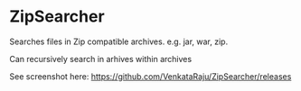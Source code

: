 # ZipSearcher
Searches files in Zip compatible archives. e.g. jar, war, zip.

Can recursively search in arhives within archives

See screenshot here: https://github.com/VenkataRaju/ZipSearcher/releases
